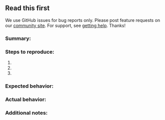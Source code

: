 ## Read this first

We use GitHub issues for bug reports only. Please post feature requests on our [community site](https://community.canvaslms.com/community/ideas). For support, see [getting help](https://github.com/instructure/canvas-lms/wiki#getting-help). Thanks!

### Summary:

### Steps to reproduce:

 1.
 2.
 3.

### Expected behavior:

### Actual behavior:

### Additional notes:
